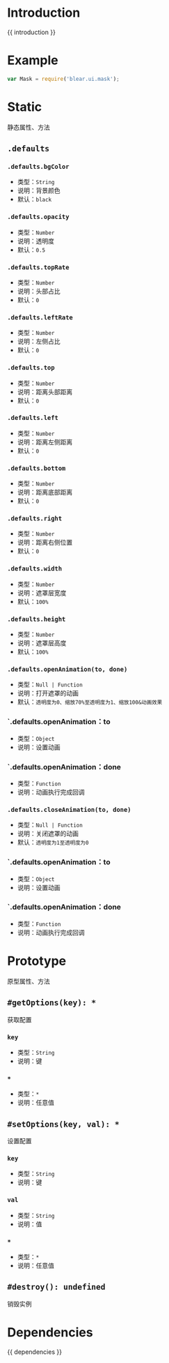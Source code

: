 # Introduction
{{ introduction }}





# Example
```js
var Mask = require('blear.ui.mask');
```

# Static
静态属性、方法

## `.defaults`
### `.defaults.bgColor`
- 类型：`String`
- 说明：背景颜色
- 默认：`black`

### `.defaults.opacity`
- 类型：`Number`
- 说明：透明度
- 默认：`0.5`

### `.defaults.topRate`
- 类型：`Number`
- 说明：头部占比
- 默认：`0`

### `.defaults.leftRate`
- 类型：`Number`
- 说明：左侧占比
- 默认：`0`

### `.defaults.top`
- 类型：`Number`
- 说明：距离头部距离
- 默认：`0`

### `.defaults.left`
- 类型：`Number`
- 说明：距离左侧距离
- 默认：`0`

### `.defaults.bottom`
- 类型：`Number`
- 说明：距离底部距离
- 默认：`0`

### `.defaults.right`
- 类型：`Number`
- 说明：距离右侧位置
- 默认：`0`

### `.defaults.width`
- 类型：`Number`
- 说明：遮罩层宽度
- 默认：`100%`

### `.defaults.height`
- 类型：`Number`
- 说明：遮罩层高度
- 默认：`100%`

### `.defaults.openAnimation(to, done)`
- 类型：`Null | Function`
- 说明：打开遮罩的动画
- 默认：`透明度为0、缩放70%至透明度为1、缩放100&动画效果`

### `.defaults.openAnimation：to
- 类型：`Object `
- 说明：设置动画

### `.defaults.openAnimation：done
- 类型：`Function `
- 说明：动画执行完成回调

### `.defaults.closeAnimation(to, done)`
- 类型：`Null | Function`
- 说明：关闭遮罩的动画
- 默认：`透明度为1至透明度为0`

### `.defaults.openAnimation：to
- 类型：`Object `
- 说明：设置动画

### `.defaults.openAnimation：done
- 类型：`Function `
- 说明：动画执行完成回调


# Prototype
原型属性、方法

## `#getOptions(key): *`
获取配置

### `key`
- 类型：`String`
- 说明：键

### `*`
- 类型：`*`
- 说明：任意值


## `#setOptions(key, val): *`
设置配置

### `key`
- 类型：`String`
- 说明：键

### `val`
- 类型：`String`
- 说明：值

### `*`
- 类型：`*`
- 说明：任意值



## `#destroy(): undefined`
销毁实例

# Dependencies
{{ dependencies }}

